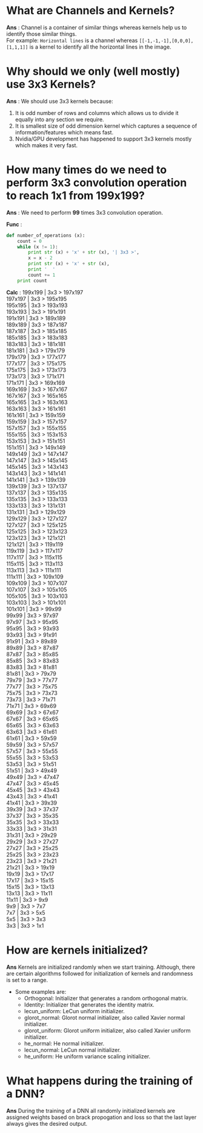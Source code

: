 # What are Channels and Kernels?
**Ans**  : Channel is a container of similar things whereas kernels help us to identify those similar things.  
	   For example: `Horizontal lines` is a channel whereas `[[-1,-1,-1],[0,0,0],[1,1,1]]` is a kernel to identify all the horizontal lines in the image.


# Why should we only (well mostly) use 3x3 Kernels?
**Ans**  : We should use 3x3 kernels because:
1. It is odd number of rows and columns which allows us to divide it equally into any section we require.
2. It is smallest size of odd dimension kernel which captures a sequence of information/features which means fast.
3. Nvidia/GPU development has happened to support 3x3 kernels mostly which makes it very fast.


# How many times do we need to perform 3x3 convolution operation to reach 1x1 from 199x199?
**Ans**  : We need to perform **99** times 3x3 convolution operation.

**Func** : 
```python  
def number_of_operations (x):  
	count = 0  
	while (x != 1):  
		print str (x) + 'x' + str (x), '| 3x3 >',  
		x = x - 2  
		print str (x) + 'x' + str (x),
		print '  '  
		count += 1  
	print count  
```

**Calc** : 
199x199 | 3x3 > 197x197   
197x197 | 3x3 > 195x195   
195x195 | 3x3 > 193x193   
193x193 | 3x3 > 191x191   
191x191 | 3x3 > 189x189   
189x189 | 3x3 > 187x187   
187x187 | 3x3 > 185x185   
185x185 | 3x3 > 183x183   
183x183 | 3x3 > 181x181   
181x181 | 3x3 > 179x179   
179x179 | 3x3 > 177x177   
177x177 | 3x3 > 175x175   
175x175 | 3x3 > 173x173   
173x173 | 3x3 > 171x171   
171x171 | 3x3 > 169x169   
169x169 | 3x3 > 167x167   
167x167 | 3x3 > 165x165   
165x165 | 3x3 > 163x163   
163x163 | 3x3 > 161x161   
161x161 | 3x3 > 159x159   
159x159 | 3x3 > 157x157   
157x157 | 3x3 > 155x155   
155x155 | 3x3 > 153x153   
153x153 | 3x3 > 151x151   
151x151 | 3x3 > 149x149   
149x149 | 3x3 > 147x147   
147x147 | 3x3 > 145x145   
145x145 | 3x3 > 143x143   
143x143 | 3x3 > 141x141   
141x141 | 3x3 > 139x139   
139x139 | 3x3 > 137x137   
137x137 | 3x3 > 135x135   
135x135 | 3x3 > 133x133   
133x133 | 3x3 > 131x131   
131x131 | 3x3 > 129x129   
129x129 | 3x3 > 127x127   
127x127 | 3x3 > 125x125   
125x125 | 3x3 > 123x123   
123x123 | 3x3 > 121x121   
121x121 | 3x3 > 119x119   
119x119 | 3x3 > 117x117   
117x117 | 3x3 > 115x115   
115x115 | 3x3 > 113x113   
113x113 | 3x3 > 111x111   
111x111 | 3x3 > 109x109   
109x109 | 3x3 > 107x107   
107x107 | 3x3 > 105x105   
105x105 | 3x3 > 103x103   
103x103 | 3x3 > 101x101   
101x101 | 3x3 > 99x99   
99x99 | 3x3 > 97x97   
97x97 | 3x3 > 95x95   
95x95 | 3x3 > 93x93   
93x93 | 3x3 > 91x91   
91x91 | 3x3 > 89x89   
89x89 | 3x3 > 87x87   
87x87 | 3x3 > 85x85   
85x85 | 3x3 > 83x83   
83x83 | 3x3 > 81x81   
81x81 | 3x3 > 79x79   
79x79 | 3x3 > 77x77   
77x77 | 3x3 > 75x75   
75x75 | 3x3 > 73x73   
73x73 | 3x3 > 71x71   
71x71 | 3x3 > 69x69   
69x69 | 3x3 > 67x67   
67x67 | 3x3 > 65x65   
65x65 | 3x3 > 63x63   
63x63 | 3x3 > 61x61   
61x61 | 3x3 > 59x59   
59x59 | 3x3 > 57x57   
57x57 | 3x3 > 55x55   
55x55 | 3x3 > 53x53   
53x53 | 3x3 > 51x51   
51x51 | 3x3 > 49x49   
49x49 | 3x3 > 47x47   
47x47 | 3x3 > 45x45   
45x45 | 3x3 > 43x43   
43x43 | 3x3 > 41x41   
41x41 | 3x3 > 39x39   
39x39 | 3x3 > 37x37   
37x37 | 3x3 > 35x35   
35x35 | 3x3 > 33x33   
33x33 | 3x3 > 31x31   
31x31 | 3x3 > 29x29   
29x29 | 3x3 > 27x27   
27x27 | 3x3 > 25x25   
25x25 | 3x3 > 23x23   
23x23 | 3x3 > 21x21   
21x21 | 3x3 > 19x19   
19x19 | 3x3 > 17x17   
17x17 | 3x3 > 15x15   
15x15 | 3x3 > 13x13   
13x13 | 3x3 > 11x11   
11x11 | 3x3 > 9x9   
9x9 | 3x3 > 7x7   
7x7 | 3x3 > 5x5   
5x5 | 3x3 > 3x3   
3x3 | 3x3 > 1x1   

# How are kernels initialized?
**Ans** Kernels are initialized randomly when we start training. Although, there are certain algorithms followed for initialization of kernels and randomness is set to a range.
- Some examples are:
	- Orthogonal: Initializer that generates a random orthogonal matrix.
	- Identity: Initializer that generates the identity matrix.
	- lecun_uniform: LeCun uniform initializer.
	- glorot_normal: Glorot normal initializer, also called Xavier normal initializer.
	- glorot_uniform: Glorot uniform initializer, also called Xavier uniform initializer.
	- he_normal: He normal initializer.
	- lecun_normal: LeCun normal initializer.
	- he_uniform: He uniform variance scaling initializer.


# What happens during the training of a DNN?
**Ans** During the training of a DNN all randomly initialized kernels are assigned weights based on brack propogation and loss so that the last layer always gives the desired output.
